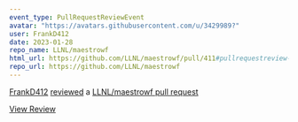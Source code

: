 ```yaml
---
event_type: PullRequestReviewEvent
avatar: "https://avatars.githubusercontent.com/u/3429989?"
user: FrankD412
date: 2023-01-28
repo_name: LLNL/maestrowf
html_url: https://github.com/LLNL/maestrowf/pull/411#pullrequestreview-1273716027
repo_url: https://github.com/LLNL/maestrowf
---
```


<a href='https://github.com/FrankD412' target='_blank'>FrankD412</a> <a href='https://github.com/LLNL/maestrowf/pull/411#pullrequestreview-1273716027' target='_blank'>reviewed</a> a <a href='https://github.com/LLNL/maestrowf/pull/411' target='_blank'>LLNL/maestrowf pull request</a>

<small></small>

<a href='https://github.com/LLNL/maestrowf/pull/411#pullrequestreview-1273716027' target='_blank'>View Review</a>